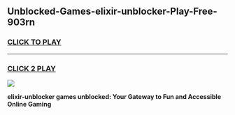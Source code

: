 
## Unblocked-Games-elixir-unblocker-Play-Free-903rn
<h3>
<a href="https://premium76.site?title=elixir-unblocker&ref=20M">CLICK TO PLAY</a></h3>
<hr>

<h3>
<a href="https://premium76.site?title=elixir-unblocker&ref=20M">CLICK 2 PLAY</a>
  
</h3>

<a href="https://premium76.site?title=elixir-unblocker&ref=19M"><img src="https://clearcache.store/games.png"></a>


**elixir-unblocker games unblocked: Your Gateway to Fun and Accessible Online Gaming**
